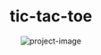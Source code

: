 <h1 align="center" id="title">tic-tac-toe</h1>

<p align="center"><img src="https://socialify.git.ci/adedolapoadegboye/tictactoe/image?description=1&amp;font=Bitter&amp;forks=1&amp;issues=1&amp;language=1&amp;name=1&amp;owner=1&amp;pattern=Overlapping%20Hexagons&amp;pulls=1&amp;stargazers=1&amp;theme=Dark" alt="project-image"></p>

